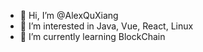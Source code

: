 - 👋 Hi, I’m @AlexQuXiang
- 👀 I’m interested in Java, Vue, React, Linux
- 🌱 I’m currently learning BlockChain

<!---
AlexQuXiang/AlexQuXiang is a ✨ special ✨ repository because its `README.md` (this file) appears on your GitHub profile.
You can click the Preview link to take a look at your changes.
--->
